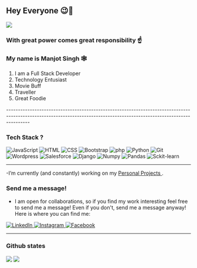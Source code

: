 ### <h2> Hey Everyone 😉👋</h2>
<img src="https://i.kym-cdn.com/photos/images/newsfeed/001/090/484/940.gif">

### With great power comes great responsibility ☝
### My name is Manjot Singh 🕸 
<ol>
  <li>I am a Full Stack Developer </li>
  <li>Technology Entusiast </li>
  <li>Movie Buff </li>
  <li>Traveller </li>
  <li>Great Foodie </li>
</ol>
----------------------------------------------------------------------------------------------------------------------------------------------------------------------


### Tech Stack ?

<p>
<img alt="JavaScript" src="https://img.shields.io/badge/JavaScript-F7DF1E?logo=javascript&logoColor=white&style=for-the-page" />
<img alt="HTML" src="https://img.shields.io/badge/HTML-E34F26?logo=html5&logoColor=white&style=for-the-page" />
<img alt="CSS" src="https://img.shields.io/badge/CSS-1572B6?logo=css3&logoColor=white&style=for-the-page" />
<img alt="Bootstrap" src="https://img.shields.io/badge/Bootstrap-7952B3?logo=bootstrap&logoColor=white&style=for-the-page" />
<img alt="php" src="https://img.shields.io/badge/PHP-777BB4?logo=php&logoColor=white&style=for-the-page" />
<!-- <img alt="wordpress" src="https://cdn-icons-png.flaticon.com/512/174/174881.png" height="10px" width ="10px" /> -->
<img alt="Python" src="https://img.shields.io/badge/Python-3776AB?logo=python&logoColor=white&style=for-the-page" />
<img alt="Git" src="https://img.shields.io/badge/Git-F05032?logo=git&logoColor=white&style=for-the-page" />
<img alt="Wordpress" src="https://img.shields.io/badge/Wordpress-21759B?logo=wordpress&logoColor=white&style=for-the-page" />
<img alt="Salesforce" src="https://img.shields.io/badge/Salesforce-00A1E0?logo=salesforce&logoColor=white&style=for-the-page" />
  <img alt="Django" src="https://img.shields.io/badge/Django-092E20?logo=django&logoColor=white&style=for-the-page" />
  <img alt="Numpy" src="https://img.shields.io/badge/Numpy-013243?logo=numpy&logoColor=white&style=for-the-page" />
  <img alt="Pandas" src="https://img.shields.io/badge/Pandas-150458?logo=pandas&logoColor=white&style=for-the-page" />
  <img alt="Sckit-learn " src="https://img.shields.io/badge/Scikit-learn-F7931E?logo=scikit-learn&logoColor=white&style=for-the-page" />
  </p>
  
  ---
  
  -I’m currently (and constantly) working on my <a href="https://github.com/Manjothub"> Personal Projects </a>.
  ### Send me a message!
  - I am open for collaborations, so if you find my work interesting feel free to send me a message! Even if you don't, send me a message anyway! Here is where you can find me:

<p>
  <a href="https://www.linkedin.com/in/manjot-singh-25678317b/">
       <img alt="LinkedIn" src="https://img.shields.io/badge/LinkedIn-0A66C2?logo=linkedin&logoColor=white&style=for-the-page" /> 
  </a>
  <a href="https://www.instagram.com/manjot.singh_/">
       <img alt="Instagram" src="https://img.shields.io/badge/Instagram-E4405F?logo=instagram&logoColor=white&style=for-the-page" /> 
  </a>
  <a href="https://www.facebook.com/profile.php?id=100012594061683">
       <img alt="Facebook" src="https://img.shields.io/badge/Facebook-1877F2?logo=facebook&logoColor=white&style=for-the-page" /> 
  </a>

</p>

---

### Github states
<img align="center" src="https://github-readme-stats.vercel.app/api?username=Manjothub&count_private=true&show_icons=true&title_color=FD9047&text_color=0C2233&custom_title=Manjot+Singh's+Github+Stats" />

<img align="center" src="https://github-readme-stats.vercel.app/api/top-langs/?username=Manjothub&hide=html&layout=compact&title_color=FD9047&icon_color=0C2233&bg_color=0C2233&text_color=D6D6D6" />
